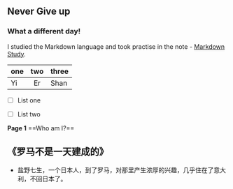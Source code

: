 ## Never Give up

### What a different day!


I studied the Markdown language and took practise in the note - [Markdown Study](./Markdownstudy.md).


|one|two|three|
|---|:---:|---|
|Yi|Er|Shan|

- [ ] List one
- [ ] List two



**Page 1**
==Who am I?==



## 《罗马不是一天建成的》
+ 盐野七生，一个日本人，到了罗马，对那里产生浓厚的兴趣，几乎住在了意大利，不回日本了。
